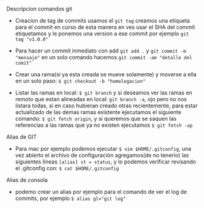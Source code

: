 Descripcion comandos git
- Creacion de tag de commits usamos el ```git tag``` creamos una etiqueta para el commit en curso de esta manera en ves usar el SHA del commit etiquetamos y le ponemos una version a ese commit por ejemplo ```git tag "v1.0.0"```
- Para hacer un commit inmediato con add ```git add .``` y  ```git commit -m "mensaje"``` en un solo comando hacemos ```git commit -am "detalle del comit"```
- Crear una rama(si ya esta creada se mueve solamente) y moverse a ella en un solo paso: ```$ git checkout -b "homologacion"```

- Listar las ramas en local: ```$ git branch``` y si deseamos ver las ramas en remoto que estan alineadas en local: ```git branch -a```, ojo pero no nos listara todas, si en caso hubieran creado otras recientemente, para estar actualizado de las demas ramas existente ejecutamos el siguiente comando: ```$ git fetch origin```,  y si queremos que se saquen las referencias a las ramas que ya no existen ejecutamos ```$ git fetch -ap```

Alias de GIT
- Para mac por ejemplo podemos ejecutar ```$ vim $HOME/.gitconfig```, una vez abierto el archivo de configuración agregamos(de no tenerlo) las siguientes lineas ```[alias] st = status```, y lo podemos verificar revisando el .gitconfig con: ```$ cat $HOME/.gitconfig```

Alias de consola
- podemo crear un alias por ejemplo para el comando de ver el log de commits, por ejemplo ```$ alias gl="git log"```
